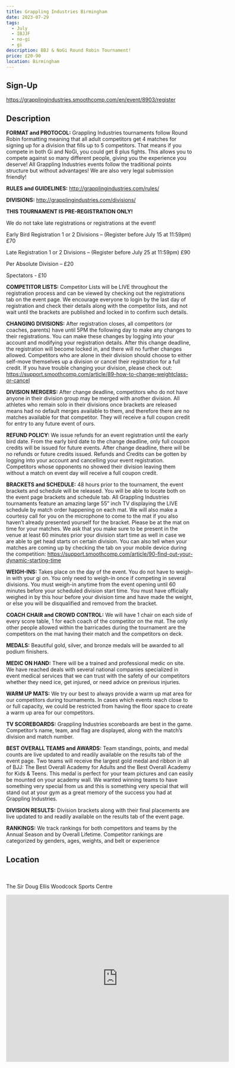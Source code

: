 ```yaml
---
title: Grappling Industries Birmingham
date: 2023-07-29
tags:
  - July
  - IBJJF
  - no-gi
  - gi
description: BBJ & NoGi Round Robin Tournament!
price: £20-90
location: Birmingham
---
```

## Sign-Up
https://grapplingindustries.smoothcomp.com/en/event/8903/register

## Description
<p><strong>FORMAT and PROTOCOL:</strong> Grappling Industries tournaments follow Round Robin formatting meaning that all adult competitors get 4 matches for signing up for a division that fills up to 5 competitors. That means if you compete in both Gi and NoGi, you could get 8 plus fights. This allows you to compete against so many different people, giving you the experience you deserve! All Grappling Industries events follow the traditional points structure but without advantages! We are also very legal submission friendly!</p>

<p><strong>RULES and GUIDELINES:</strong> <a href="http://grapplingindustries.com/rules/">http://grapplingindustries.com/rules/</a></p>

<p><strong>DIVISIONS:</strong> <a href="http://grapplingindustries.com/divisions/">http://grapplingindustries.com/divisions/</a></p>

<p><strong>THIS TOURNAMENT IS PRE-REGISTRATION ONLY!</strong></p>

<p>We do not take late registrations or registrations at the event!</p>

<p>Early Bird Registration 1 or 2 Divisions – (Register before July 15 at 11:59pm) £70</p>

<p>Late Registration 1 or 2 Divisions – (Register before July 25 at 11:59pm) £90</p>

<p>Per Absolute Division – £20</p>

<p>Spectators - £10</p>

<p><strong>COMPETITOR LISTS:</strong> Competitor Lists will be LIVE throughout the registration process and can be viewed by checking out the registrations tab on the event page. We encourage everyone to login by the last day of registration and check their details along with the competitor lists, and not wait until the brackets are published and locked in to confirm such details.</p>

<p><strong>CHANGING DIVISIONS:</strong> After registration closes, all competitors (or coaches, parents) have until 5PM the following day to make any changes to their registrations. You can make these changes by logging into your account and modifying your registration details. After this change deadline, the registration will become locked in, and there will no further changes allowed. Competitors who are alone in their division should choose to either self-move themselves up a division or cancel their registration for a full credit. If you have trouble changing your division, please check out: <a href="https://support.smoothcomp.com/article/89-how-to-change-weightclass-or-cancel">https://support.smoothcomp.com/article/89-how-to-change-weightclass-or-cancel</a></p>

<p><strong>DIVISION MERGERS:</strong> After change deadline, competitors who do not have anyone in their division group may be merged with another division. All athletes who remain solo in their divisions once brackets are released means had no default merges available to them, and therefore there are no matches available for that competitor. They will receive a full coupon credit for entry to any future event of ours.</p>

<p><strong>REFUND POLICY:</strong> We issue refunds for an event registration until the early bird date. From the early bird date to the change deadline, only full coupon credits will be issued for future events. After change deadline, there will be no refunds or future credits issued. Refunds and Credits can be gotten by logging into your account and cancelling your event registration. Competitors whose opponents no showed their division leaving them without a match on event day will receive a full coupon credit.</p>

<p><strong>BRACKETS and SCHEDULE:</strong> 48 hours prior to the tournament, the event brackets and schedule will be released. You will be able to locate both on the event page brackets and schedule tab. All Grappling Industries tournaments feature an amazing large 55” inch TV displaying the LIVE schedule by match order happening on each mat. We will also make a courtesy call for you on the microphone to come to the mat if you also haven’t already presented yourself for the bracket. Please be at the mat on time for your matches. We ask that you make sure to be present in the venue at least 60 minutes prior your division start time as well in case we are able to get head starts on certain division. You can also tell when your matches are coming up by checking the tab on your mobile device during the competition: <a href="https://support.smoothcomp.com/article/90-find-out-your-dynamic-starting-time">https://support.smoothcomp.com/article/90-find-out-your-dynamic-starting-time</a></p>

<p><strong>WEIGH-INS:</strong> Takes place on the day of the event. You do not have to weigh-in with your gi on. You only need to weigh-in once if competing in several divisions. You must weigh-in anytime from the event opening until 60 minutes before your scheduled division start time. You must have officially weighed in by this hour before your division time and have made the weight, or else you will be disqualified and removed from the bracket.</p>

<p><strong>COACH CHAIR and CROWD CONTROL:</strong> We will have 1 chair on each side of every score table, 1 for each coach of the competitor on the mat. The only other people allowed within the barricades during the tournament are the competitors on the mat having their match and the competitors on deck.</p>

<p><strong>MEDALS:</strong> Beautiful gold, silver, and bronze medals will be awarded to all podium finishers.</p>

<p><strong>MEDIC ON HAND:</strong> There will be a trained and professional medic on site. We have reached deals with several national companies specialized in event medical services that we can trust with the safety of our competitors whether they need ice, get injured, or need advice on previous injuries.</p>

<p><strong>WARM UP MATS:</strong> We try our best to always provide a warm up mat area for our competitors during tournaments. In cases which events reach close to or full capacity, we could be restricted from having the floor space to create a warm up area for our competitors.</p>

<p><strong>TV SCOREBOARDS:</strong> Grappling Industries scoreboards are best in the game. Competitor’s name, team, and flag are displayed, along with the match’s division and match number.</p>

<p><strong>BEST OVERALL TEAMS and AWARDS:</strong> Team standings, points, and medal counts are live updated to and readily available on the results tab of the event page. Two teams will receive the largest gold medal and ribbon in all of BJJ: The Best Overall Academy for Adults and the Best Overall Academy for Kids & Teens. This medal is perfect for your team pictures and can easily be mounted on your academy wall. We wanted winning teams to have something very special from us and this is something very special that will stand out at your gym as a great memory of the success you had at Grappling Industries.</p>

<p><strong>DIVISION RESULTS:</strong> Division brackets along with their final placements are live updated to and readily available on the results tab of the event page.</p>

<p><strong>RANKINGS:</strong> We track rankings for both competitors and teams by the Annual Season and by Overall Lifetime. Competitor rankings are categorized by genders, ages, weights, and belt or experience


## Location
<br></br>
The Sir Doug Ellis Woodcock Sports Centre 
<iframe src="https://www.google.com/maps/embed?pb=!1m17!1m12!1m3!1d2429.5814411413585!2d-1.8904364841937724!3d52.48671377980792!2m3!1f0!2f0!3f0!3m2!1i1024!2i768!4f13.1!3m2!1m1!2zNTLCsDI5JzEyLjIiTiAxwrA1MycxNy43Ilc!5e0!3m2!1sen!2suk!4v1689526761750!5m2!1sen!2suk" width="600" height="450" style="border:0;" allowfullscreen="" loading="lazy" referrerpolicy="no-referrer-when-downgrade"></iframe>